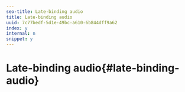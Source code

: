 ```yaml
---
seo-title: Late-binding audio
title: Late-binding audio
uuid: 7c77bedf-5d1e-49bc-a610-6b844dff9a62
index: y
internal: n
snippet: y
---
```


# Late-binding audio{#late-binding-audio}

